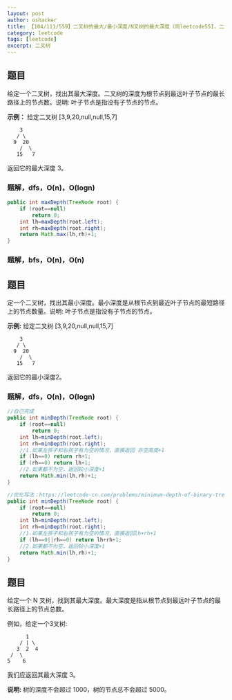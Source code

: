 ```yaml
---
layout: post 
author: oshacker
title: 【104/111/559】二叉树的最大/最小深度/N叉树的最大深度（同leetcode55I，二叉树的深度）
category: leetcode
tags: [leetcode]
excerpt: 二叉树
---
```



## 题目

给定一个二叉树，找出其最大深度。二叉树的深度为根节点到最远叶子节点的最长路径上的节点数。说明: 叶子节点是指没有子节点的节点。

**示例：** 给定二叉树 [3,9,20,null,null,15,7]
```
    3
   / \
  9  20
    /  \
   15   7
```
返回它的最大深度 3。

### 题解，dfs，O(n)，O(logn)

```java
public int maxDepth(TreeNode root) {
    if (root==null)
        return 0;
    int lh=maxDepth(root.left);
    int rh=maxDepth(root.right);
    return Math.max(lh,rh)+1;
}
```

### 题解，bfs，O(n)，O(n)


## 题目

定一个二叉树，找出其最小深度。最小深度是从根节点到最近叶子节点的最短路径上的节点数量。说明: 叶子节点是指没有子节点的节点。

**示例:** 给定二叉树 [3,9,20,null,null,15,7]
```
    3
   / \
  9  20
    /  \
   15   7
```
返回它的最小深度2。

### 题解，dfs，O(n)，O(logn)

```java
//自己完成
public int minDepth(TreeNode root) {
    if (root==null)
        return 0;
    int lh=minDepth(root.left);
    int rh=minDepth(root.right);
    //1.如果左孩子和右孩子有为空的情况，直接返回 非空高度+1
    if (lh==0) return rh+1;
    if (rh==0) return lh+1;
    //2.如果都不为空，返回较小深度+1
    return Math.min(lh,rh)+1;
}

//优化写法：https://leetcode-cn.com/problems/minimum-depth-of-binary-tree/solution/li-jie-zhe-dao-ti-de-jie-shu-tiao-jian-by-user7208/
public int minDepth(TreeNode root) {
    if (root==null)
        return 0;
    int lh=minDepth(root.left);
    int rh=minDepth(root.right);
    //1.如果左孩子和右孩子有为空的情况，直接返回lh+rh+1
    if (lh==0||rh==0) return lh+rh+1;
    //2.如果都不为空，返回较小深度+1
    return Math.min(lh,rh)+1;
}
```

## 题目

给定一个 N 叉树，找到其最大深度。最大深度是指从根节点到最远叶子节点的最长路径上的节点总数。

例如，给定一个3叉树:
```
      1
    / | \
   3  2  4
 /  \
5    6
```
我们应返回其最大深度 3。

**说明:** 树的深度不会超过 1000，树的节点总不会超过 5000。




